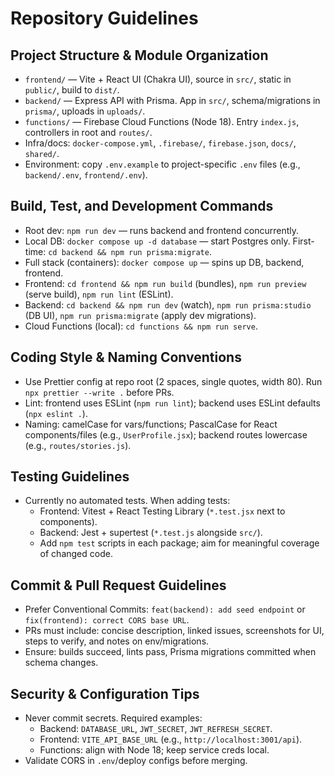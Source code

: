# Repository Guidelines

## Project Structure & Module Organization
- `frontend/` — Vite + React UI (Chakra UI), source in `src/`, static in `public/`, build to `dist/`.
- `backend/` — Express API with Prisma. App in `src/`, schema/migrations in `prisma/`, uploads in `uploads/`.
- `functions/` — Firebase Cloud Functions (Node 18). Entry `index.js`, controllers in root and `routes/`.
- Infra/docs: `docker-compose.yml`, `.firebase/`, `firebase.json`, `docs/`, `shared/`.
- Environment: copy `.env.example` to project-specific `.env` files (e.g., `backend/.env`, `frontend/.env`).

## Build, Test, and Development Commands
- Root dev: `npm run dev` — runs backend and frontend concurrently.
- Local DB: `docker compose up -d database` — start Postgres only. First-time: `cd backend && npm run prisma:migrate`.
- Full stack (containers): `docker compose up` — spins up DB, backend, frontend.
- Frontend: `cd frontend && npm run build` (bundles), `npm run preview` (serve build), `npm run lint` (ESLint).
- Backend: `cd backend && npm run dev` (watch), `npm run prisma:studio` (DB UI), `npm run prisma:migrate` (apply dev migrations).
- Cloud Functions (local): `cd functions && npm run serve`.

## Coding Style & Naming Conventions
- Use Prettier config at repo root (2 spaces, single quotes, width 80). Run `npx prettier --write .` before PRs.
- Lint: frontend uses ESLint (`npm run lint`); backend uses ESLint defaults (`npx eslint .`).
- Naming: camelCase for vars/functions; PascalCase for React components/files (e.g., `UserProfile.jsx`); backend routes lowercase (e.g., `routes/stories.js`).

## Testing Guidelines
- Currently no automated tests. When adding tests:
  - Frontend: Vitest + React Testing Library (`*.test.jsx` next to components).
  - Backend: Jest + supertest (`*.test.js` alongside `src/`).
  - Add `npm test` scripts in each package; aim for meaningful coverage of changed code.

## Commit & Pull Request Guidelines
- Prefer Conventional Commits: `feat(backend): add seed endpoint` or `fix(frontend): correct CORS base URL`.
- PRs must include: concise description, linked issues, screenshots for UI, steps to verify, and notes on env/migrations.
- Ensure: builds succeed, lints pass, Prisma migrations committed when schema changes.

## Security & Configuration Tips
- Never commit secrets. Required examples:
  - Backend: `DATABASE_URL`, `JWT_SECRET`, `JWT_REFRESH_SECRET`.
  - Frontend: `VITE_API_BASE_URL` (e.g., `http://localhost:3001/api`).
  - Functions: align with Node 18; keep service creds local.
- Validate CORS in `.env`/deploy configs before merging.

